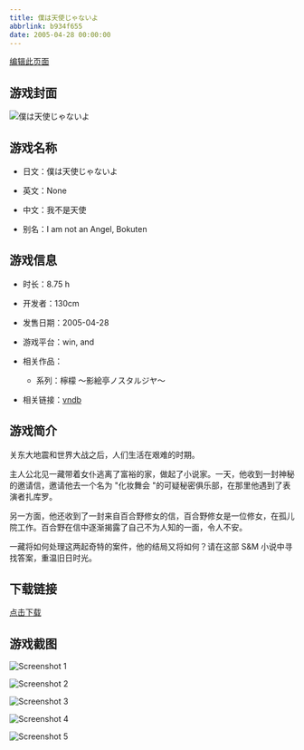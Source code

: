 ```yaml
---
title: 僕は天使じゃないよ
abbrlink: b934f655
date: 2005-04-28 00:00:00
---
```

[编辑此页面](https://github.com/ACG-3/ADV3-source/blob/main/source/_posts/%E5%83%95%E3%81%AF%E5%A4%A9%E4%BD%BF%E3%81%98%E3%82%83%E3%81%AA%E3%81%84%E3%82%88.md)

## 游戏封面

![僕は天使じゃないよ](https://pan.timero.xyz/d/onedrive/img_lib_001/%E5%83%95%E3%81%AF%E5%A4%A9%E4%BD%BF%E3%81%98%E3%82%83%E3%81%AA%E3%81%84%E3%82%88_cover.avif)


## 游戏名称

- 日文：僕は天使じゃないよ
- 英文：None
- 中文：我不是天使

- 别名：I am not an Angel, Bokuten


## 游戏信息

- 时长：8.75 h
- 开发者：130cm
- 发售日期：2005-04-28
- 游戏平台：win, and
- 相关作品：
   - 系列：檸檬 ～影絵亭ノスタルジヤ～

- 相关链接：[vndb](https://vndb.org/v585)


## 游戏简介

关东大地震和世界大战之后，人们生活在艰难的时期。

主人公北见一藏带着女仆逃离了富裕的家，做起了小说家。一天，他收到一封神秘的邀请信，邀请他去一个名为 "化妆舞会 "的可疑秘密俱乐部，在那里他遇到了表演者扎库罗。

另一方面，他还收到了一封来自百合野修女的信，百合野修女是一位修女，在孤儿院工作。百合野在信中逐渐揭露了自己不为人知的一面，令人不安。

一藏将如何处理这两起奇特的案件，他的结局又将如何？请在这部 S&M 小说中寻找答案，重温旧日时光。


## 下载链接

[点击下载](https://pan.timero.xyz/onedrive/adv_lib_001/%E5%83%95%E3%81%AF%E5%A4%A9%E4%BD%BF%E3%81%98%E3%82%83%E3%81%AA%E3%81%84%E3%82%88)


## 游戏截图


![Screenshot 1](https://pan.timero.xyz/d/onedrive/img_lib_001/%E5%83%95%E3%81%AF%E5%A4%A9%E4%BD%BF%E3%81%98%E3%82%83%E3%81%AA%E3%81%84%E3%82%88_Screenshot_1.avif)

![Screenshot 2](https://pan.timero.xyz/d/onedrive/img_lib_001/%E5%83%95%E3%81%AF%E5%A4%A9%E4%BD%BF%E3%81%98%E3%82%83%E3%81%AA%E3%81%84%E3%82%88_Screenshot_2.avif)

![Screenshot 3](https://pan.timero.xyz/d/onedrive/img_lib_001/%E5%83%95%E3%81%AF%E5%A4%A9%E4%BD%BF%E3%81%98%E3%82%83%E3%81%AA%E3%81%84%E3%82%88_Screenshot_3.avif)

![Screenshot 4](https://pan.timero.xyz/d/onedrive/img_lib_001/%E5%83%95%E3%81%AF%E5%A4%A9%E4%BD%BF%E3%81%98%E3%82%83%E3%81%AA%E3%81%84%E3%82%88_Screenshot_4.avif)

![Screenshot 5](https://pan.timero.xyz/d/onedrive/img_lib_001/%E5%83%95%E3%81%AF%E5%A4%A9%E4%BD%BF%E3%81%98%E3%82%83%E3%81%AA%E3%81%84%E3%82%88_Screenshot_5.avif)

